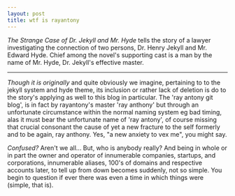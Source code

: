 ```yaml
---
layout: post
title: wtf is rayantony
---
```


*The Strange Case of Dr. Jekyll and Mr. Hyde* tells the story of a lawyer investigating the connection of two persons, Dr. Henry Jekyll and Mr. Edward Hyde. Chief among the novel's supporting cast is a man by the name of Mr. Hyde, Dr. Jekyll's effective master.

-----

*Though it is originally* and quite obviously we imagine, pertaining to to the jekyll system and hyde theme, its inclusion or rather lack of deletion is do to the story's applying as well to this blog in particular. The 'ray antony git blog', is in fact by rayantony's master 'ray anthony' but through an unfortunate circumstance within the normal naming system eg bad timing, alas it must bear the unfortunate name of 'ray antony', of course missing that crucial consonant the cause of yet a new fracture to the self formerly and to be again, ray anthony. Yes, "a new anxiety to vex me", you might say. 

*Confused?* Aren't we all... But, who is anybody really? And being in whole or in part the owner and operator of innumerable companies, startups, and corporations, innumerable aliases, 100's of domains and respective accounts later, to tell up from down becomes suddenly, not so simple. You begin to question if ever there was even a time in which things were (simple, that is).

